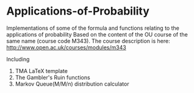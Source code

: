 # Applications-of-Probability
Implementations of some of the formula and functions relating to the applications of probability
Based on the content of the OU course of the same name (course code M343).
The course description is here: http://www.open.ac.uk/courses/modules/m343

Including

1. TMA LaTeX template
2. The Gambler's Ruin functions
3. Markov Queue(M/M/n) distribution calculator
